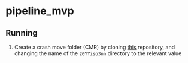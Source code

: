 # pipeline_mvp

## Running

1. Create a crash move folder (CMR) by cloning 
[this](https://github.com/mapaction/default-crash-move-folder)
repository, and changing the name of the `20YYiso3nn` directory to the relevant value
